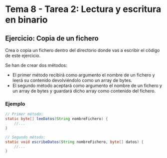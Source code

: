 # Tema 8 - Tarea 2: Lectura y escritura en binario

## Ejercicio: Copia de un fichero

Crea o copia un fichero dentro del directorio donde vas a escribir el código de este ejercicio.

Se han de crear dos métodos: 

* El primer método recibirá como argumento el nombre de un fichero y leerá su contenido devolviéndolo como un array de bytes.
* El segundo método aceptará como argumento el nombre de un fichero y un array de bytes y guardará dicho array como contenido del fichero.

### Ejemplo

```java
// Primer método:
static byte[] leeDatos(String nombreFichero) {
    //...
}

// Segundo método:
static void escribeDatos(String nombreFichero, byte[] datos) {
    //...
}
```
